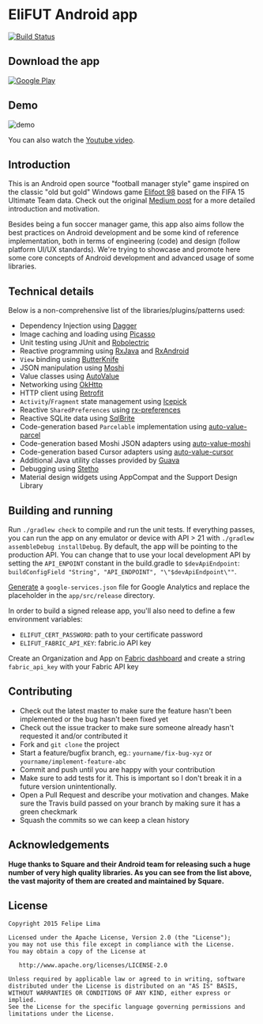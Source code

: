 # EliFUT Android app

[![Build Status](https://travis-ci.org/EliFUT/android.svg)](https://travis-ci.org/EliFUT/android)

## Download the app

[![Google Play](https://play.google.com/intl/en_us/badges/images/badge_new.png)](https://play.google.com/store/apps/details?id=com.elifut)

## Demo

![demo](https://raw.githubusercontent.com/EliFUT/android/master/screenshots/demo.gif)

You can also watch the [Youtube video](https://www.youtube.com/watch?v=_aqgQbdzd0U).

## Introduction

This is an Android open source "football manager style" game inspired on the classic "old but gold"
Windows game [Elifoot 98](elifoot.net) based on the FIFA 15 Ultimate Team data.
Check out the original [Medium post](https://medium.com/@felipecsl/creating-an-android-app-for-beginners-part-i-410a7a64d9b1)
for a more detailed introduction and motivation.

Besides being a fun soccer manager game, this app also aims follow the best practices
on Android development and be some kind of reference implementation, both in terms of engineering
(code) and design (follow platform UI/UX standards). We're trying to showcase and promote here
some core concepts of Android development and advanced usage of some libraries.

## Technical details

Below is a non-comprehensive list of the libraries/plugins/patterns used:

 * Dependency Injection using [Dagger](https://github.com/google/dagger)
 * Image caching and loading using [Picasso](https://github.com/square/picasso)
 * Unit testing using JUnit and [Robolectric](https://github.com/robolectric/robolectric)
 * Reactive programming using [RxJava](https://github.com/reactivex/rxjava) and [RxAndroid](https://github.com/reactivex/rxandroid)
 * `View` binding using [ButterKnife](https://github.com/jakewharton/butterknife)
 * JSON manipulation using [Moshi](https://github.com/square/moshi)
 * Value classes using [AutoValue](https://github.com/google/auto)
 * Networking using [OkHttp](https://github.com/square/okhttp)
 * HTTP client using [Retrofit](https://github.com/square/retrofit)
 * `Activity`/`Fragment` state management using [Icepick](https://github.com/frankiesardo/icepick)
 * Reactive `SharedPreferences` using [rx-preferences](https://github.com/f2prateek/rx-preferences)
 * Reactive SQLite data using [SqlBrite](https://github.com/square/sqlbrite)
 * Code-generation based `Parcelable` implementation using [auto-value-parcel](https://github.com/rharter/auto-value-parcel)
 * Code-generation based Moshi JSON adapters using [auto-value-moshi](https://github.com/rharter/auto-value-moshi)
 * Code-generation based Cursor adapters using [auto-value-cursor](https://github.com/gabrielittner/auto-value-cursor)
 * Additional Java utility classes provided by [Guava](https://github.com/google/guava)
 * Debugging using [Stetho](https://github.com/facebook/stetho)
 * Material design widgets using AppCompat and the Support Design Library

## Building and running

Run `./gradlew check` to compile and run the unit tests. If everything passes, you can run the
app on any emulator or device with API > 21 with `./gradlew assembleDebug installDebug`.
By default, the app will be pointing to the production API. You can change that to use your local
development API by setting the `API_ENPOINT` constant in the build.gradle to `$devApiEndpoint`:
`buildConfigField "String", "API_ENDPOINT", "\"$devApiEndpoint\""`.

[Generate](https://developers.google.com/analytics/devguides/collection/android/v4) a
`google-services.json` file for Google Analytics and replace the placeholder in the `app/src/release` directory.

In order to build a signed release app, you'll also need to define a few environment variables:
* `ELIFUT_CERT_PASSWORD`: path to your certificate password
* `ELIFUT_FABRIC_API_KEY`: fabric.io API key

Create an Organization and App on [Fabric dashboard](https://fabric.io) and create a string `fabric_api_key`
with your Fabric API key

## Contributing

 * Check out the latest master to make sure the feature hasn't been implemented or the bug hasn't been fixed yet
 * Check out the issue tracker to make sure someone already hasn't requested it and/or contributed it
 * Fork and `git clone` the project
 * Start a feature/bugfix branch, eg.: `yourname/fix-bug-xyz` or `yourname/implement-feature-abc`
 * Commit and push until you are happy with your contribution
 * Make sure to add tests for it. This is important so I don't break it in a future version unintentionally.
 * Open a Pull Request and describe your motivation and changes. Make sure the Travis build passed
 on your branch by making sure it has a green checkmark
 * Squash the commits so we can keep a clean history

## Acknowledgements

**Huge thanks to Square and their Android team for releasing such a huge
number of very high quality libraries. As you can see from the list above, the vast majority of
them are created and maintained by Square.**

## License

```
Copyright 2015 Felipe Lima

Licensed under the Apache License, Version 2.0 (the "License");
you may not use this file except in compliance with the License.
You may obtain a copy of the License at

   http://www.apache.org/licenses/LICENSE-2.0

Unless required by applicable law or agreed to in writing, software
distributed under the License is distributed on an "AS IS" BASIS,
WITHOUT WARRANTIES OR CONDITIONS OF ANY KIND, either express or implied.
See the License for the specific language governing permissions and
limitations under the License.
```
